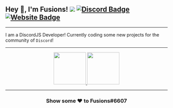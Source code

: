 ## Hey 👋, I'm Fusions! ![](https://komarev.com/ghpvc/?username=FusionsDev&label=Views&color=lightgrey&style=flat) [![Discord Badge](https://img.shields.io/badge/-Discord-9B9B9B?style=flat-square&logo=Discord&logoColor=white)](https://fusions.dev/discord) [![Website Badge](https://img.shields.io/badge/Website-9B9B9B?style=flat-square&logo=google-chrome&logoColor=white)](https://fusions.dev/)
---
I am a DiscordJS Developer! Currently coding some new projects for the community of ```Discord```!


---
<p align="center">
<a href="https://github.com/FusionsDev">
  <img height="100em" src="https://github-readme-stats.vercel.app/api?username=FusionsDev&show_icons=true&title_color=5865F2&icon_color=5865F2&text_color=FFFFFF&bg_color=171B23&include_all_commits=true&count_private=true"/>
  <img height="100em" src="https://github-readme-stats.vercel.app/api/top-langs/?username=FusionsDev&layout=compact&langs_count=8&title_color=5865F2&icon_color=5865F2&text_color=FFFFFF&bg_color=171B23"/>
</a>
</p>

---

<h3 align=center>Show some ❤️ to Fusions#6607</h3>
